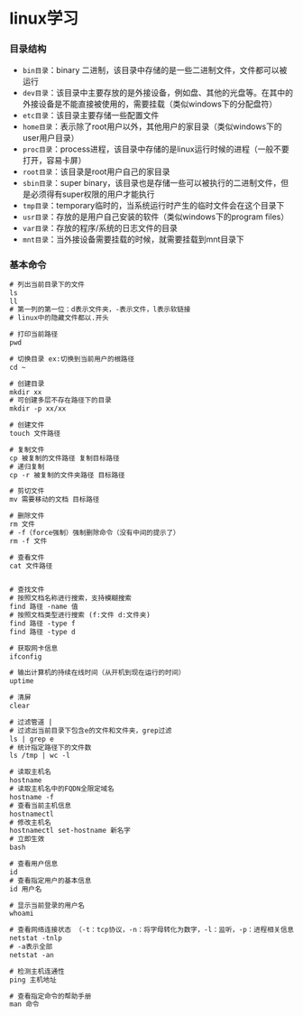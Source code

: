 # linux学习

### 目录结构

- `bin目录`：binary 二进制，该目录中存储的是一些二进制文件，文件都可以被运行
- `dev目录`：该目录中主要存放的是外接设备，例如盘、其他的光盘等。在其中的外接设备是不能直接被使用的，需要挂载（类似windows下的分配盘符）
- `etc目录`：该目录主要存储一些配置文件
- `home目录`：表示除了root用户以外，其他用户的家目录（类似windows下的user用户目录）
- `proc目录`：process进程，该目录中存储的是linux运行时候的进程（一般不要打开，容易卡屏）
- `root目录`：该目录是root用户自己的家目录
- `sbin目录`：super binary，该目录也是存储一些可以被执行的二进制文件，但是必须得有super权限的用户才能执行
- `tmp目录`：temporary临时的，当系统运行时产生的临时文件会在这个目录下
- `usr目录`：存放的是用户自己安装的软件（类似windows下的program files）
- `var目录`：存放的程序/系统的日志文件的目录
- `mnt目录`：当外接设备需要挂载的时候，就需要挂载到mnt目录下

### 基本命令

```xml
# 列出当前目录下的文件
ls
ll
# 第一列的第一位：d表示文件夹，-表示文件，l表示软链接
# linux中的隐藏文件都以.开头

# 打印当前路径
pwd

# 切换目录 ex:切换到当前用户的根路径
cd ~

# 创建目录
mkdir xx
# 可创建多层不存在路径下的目录
mkdir -p xx/xx

# 创建文件
touch 文件路径

# 复制文件
cp 被复制的文件路径 复制目标路径
# 递归复制
cp -r 被复制的文件夹路径 目标路径

# 剪切文件
mv 需要移动的文档 目标路径

# 删除文件
rm 文件
# -f（force强制）强制删除命令（没有中间的提示了）
rm -f 文件

# 查看文件
cat 文件路径


# 查找文件
# 按照文档名称进行搜索，支持模糊搜索  
find 路径 -name 值
# 按照文档类型进行搜索 (f:文件 d:文件夹)  
find 路径 -type f
find 路径 -type d

# 获取网卡信息
ifconfig

# 输出计算机的持续在线时间（从开机到现在运行的时间）  
uptime

# 清屏
clear

# 过滤管道 |
# 过滤出当前目录下包含e的文件和文件夹，grep过滤 
ls | grep e
# 统计指定路径下的文件数
ls /tmp | wc -l

# 读取主机名
hostname
# 读取主机名中的FQDN全限定域名
hostname -f
# 查看当前主机信息
hostnamectl
# 修改主机名
hostnamectl set-hostname 新名字
# 立即生效
bash

# 查看用户信息
id
# 查看指定用户的基本信息
id 用户名

# 显示当前登录的用户名
whoami

# 查看网络连接状态 （-t：tcp协议，-n：将字母转化为数字，-l：监听，-p：进程相关信息）
netstat -tnlp
# -a表示全部  
netstat -an

# 检测主机连通性
ping 主机地址

# 查看指定命令的帮助手册
man 命令
```